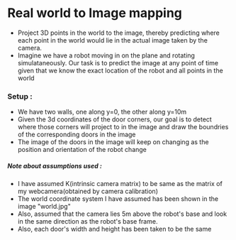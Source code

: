 # Real world to Image mapping
* Project 3D points in the world to the image, thereby predicting where each point in the world would lie in the actual image taken by the camera.
* Imagine we have a robot moving in on the plane and rotating simulataneously. Our task is to predict the image at any point of time given that we know the exact location of the robot and all points in the world
 
### Setup :
* We have two walls, one along y=0, the other along y=10m
* Given the 3d coordinates of the door corners, our goal is to detect where those corners will project to in the image and draw the boundries of the corresponding doors in the image
* The image of the doors in the image will keep on changing as the position and orientation of the robot change

##### Note about assumptions used : 
* I have assumed K(intrinsic camera matrix) to be same as the matrix of my webcamera(obtained by camera calibration)
* The world coordinate system I have assumed has been shown in the image "world.jpg"
* Also, assumed that the camera lies 5m above the robot's base and look in the same direction as the robot's base frame.
* Also, each door's width and height has been taken to be the same
